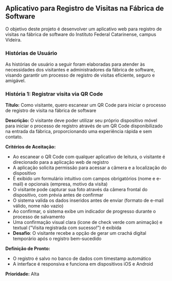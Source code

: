 ## Aplicativo para Registro de Visitas na Fábrica de Software

O objetivo deste projeto é desenvolver um aplicativo web para registro de visitas na fábrica de software do Instituto Federal Catarinense, campus Videira.

### **Histórias de Usuário**

As histórias de usuário a seguir foram elaboradas para atender às necessidades dos visitantes e administradores da fábrica de software, visando garantir um processo de registro de visitas eficiente, seguro e amigável.

### **História 1: Registrar visita via QR Code**

**Título:** Como visitante, quero escanear um QR Code para iniciar o processo de registro de visita na fábrica de software

**Descrição:** O visitante deve poder utilizar seu próprio dispositivo móvel para iniciar o processo de registro através de um QR Code disponibilizado na entrada da fábrica, proporcionando uma experiência rápida e sem contato.

**Critérios de Aceitação:**

- Ao escanear o QR Code com qualquer aplicativo de leitura, o visitante é direcionado para a aplicação web de registro
- A aplicação solicita permissão para acessar a câmera e a localização do dispositivo
- É exibido um formulário intuitivo com campos obrigatórios (nome e e-mail) e opcionais (empresa, motivo da visita)
- O visitante pode capturar sua foto através da câmera frontal do dispositivo, com prévia antes de confirmar
- O sistema valida os dados inseridos antes de enviar (formato de e-mail válido, nome não vazio)
- Ao confirmar, o sistema exibe um indicador de progresso durante o processo de salvamento
- Uma confirmação visual clara (ícone de check verde com animação) e textual ("Visita registrada com sucesso!") é exibida
- **Desafio**: O visitante recebe a opção de gerar um crachá digital temporário após o registro bem-sucedido

**Definição de Pronto:**

- O registro é salvo no banco de dados com timestamp automático
- A interface é responsiva e funciona em dispositivos iOS e Android

**Prioridade:** Alta
